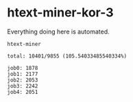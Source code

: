 # htext-miner-kor-3

Everything doing here is automated.

```
htext-miner

total: 10401/9855 (105.54033485540334%)

job0: 1878
job1: 2177
job2: 2053
job3: 2242
job4: 2051
```